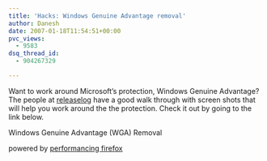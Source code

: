 ```yaml
---
title: 'Hacks: Windows Genuine Advantage removal'
author: Danesh
date: 2007-01-18T11:54:51+00:00
pvc_views:
  - 9583
dsq_thread_id:
  - 904267329

---
```

Want to work around Microsoft&#8217;s protection, Windows Genuine Advantage? The people at [releaselog][1] have a good walk through with screen shots that will help you work around the the protection. Check it out by going to the link below.

Windows Genuine Advantage (WGA) Removal

<p class="poweredbyperformancing">
  powered by <a href="http://performancing.com/firefox">performancing firefox</a>
</p>

 [1]: http://www.rlslog.net/